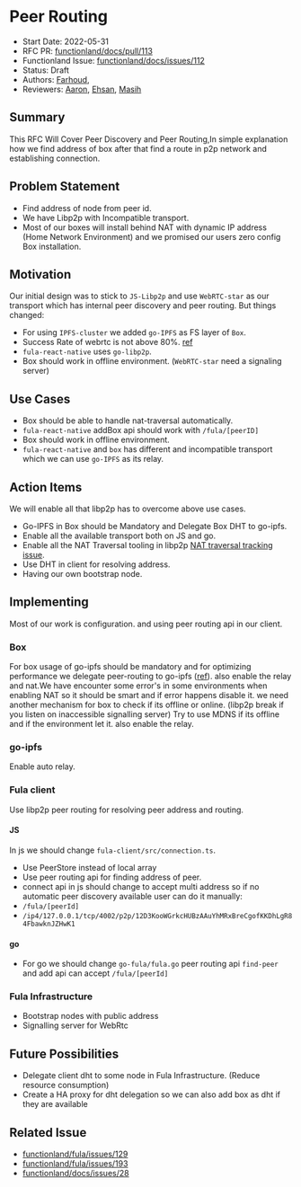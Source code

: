 # Peer Routing
- Start Date: 2022-05-31
- RFC PR: [functionland/docs/pull/113](https://github.com/functionland/docs/pull/113)
- Functionland Issue: [functionland/docs/issues/112](https://github.com/functionland/docs/issues/112)
- Status: Draft
- Authors: [Farhoud](https://github.com/farhoud),
- Reviewers: [Aaron](https://github.com/gitaaron), [Ehsan](https://github.com/ehsan6sha), [Masih](https://github.com/orgs/functionland/people/masih)


## Summary
[summary]: #summary

This RFC Will Cover Peer Discovery and Peer Routing,In simple explanation how we find address of box after that find a route in p2p network and establishing connection.


## Problem Statement
- Find address of node from peer id.
- We have Libp2p with Incompatible transport. 
- Most of our boxes will install behind NAT with dynamic IP address (Home Network Environment) and we promised our users zero config Box installation.

## Motivation
Our initial design was to stick to `JS-Libp2p` and use `WebRTC-star` as our transport which has internal peer discovery and peer routing. But things changed:
- For using `IPFS-cluster` we added `go-IPFS` as FS layer of `Box`.
- Success Rate of webrtc is not above 80%. [ref](https://github.com/functionland/docs/issues/28)
- `fula-react-native` uses `go-libp2p`.
- Box should work in offline environment. (`WebRTC-star` need a signaling server)



## Use Cases
- Box should be able to handle nat-traversal automatically.
- `fula-react-native` addBox api should work with `/fula/[peerID]`
- Box should work in offline environment.
- `fula-react-native` and `box` has different and incompatible transport which we can use `go-IPFS` as its relay.


## Action Items
We will enable all that libp2p has to overcome above use cases.
- Go-IPFS in Box should be Mandatory and Delegate Box DHT to go-ipfs.
- Enable all the available transport both on JS and go.
- Enable all the NAT Traversal tooling in libp2p [NAT traversal tracking issue](https://github.com/libp2p/specs/issues/312).
- Use DHT in client for resolving address.
- Having our own bootstrap node.

## Implementing
Most of our work is configuration. and using peer routing api in our client.

### Box 
For box usage of go-ipfs should be mandatory and for optimizing performance we delegate peer-routing to go-ipfs ([ref](https://github.com/libp2p/js-libp2p-delegated-peer-routing)). also enable the relay and nat.We have encounter some error's in some environments when enabling NAT so it should be smart and if error happens disable it.
we need another mechanism for box to check if its offline or online. (libp2p break if you listen on inaccessible signalling server)
Try to use MDNS if its offline and if the environment let it.
also enable the relay.

### go-ipfs
Enable auto relay.


### Fula client
Use libp2p peer routing for resolving peer address and routing.

#### JS
In js we should change `fula-client/src/connection.ts`.
- Use PeerStore instead of local array
- Use peer routing api for finding address of peer.
- connect api in js should change to accept multi address so if no automatic peer discovery available user can do it manually:
- `/fula/[peerId]`
- `/ip4/127.0.0.1/tcp/4002/p2p/12D3KooWGrkcHUBzAAuYhMRxBreCgofKKDhLgR84FbawknJZHwK1`


#### go
- For go we should change `go-fula/fula.go` peer routing api `find-peer` and add api can accept `/fula/[peerId]`


### Fula Infrastructure
- Bootstrap nodes with public address
- Signalling server for WebRtc

## Future Possibilities
- Delegate client dht to some node in Fula Infrastructure. (Reduce resource consumption)
- Create a HA proxy for dht delegation so we can also add box
as dht if they are available

## Related Issue
- [functionland/fula/issues/129](https://github.com/functionland/fula/issues/129)
- [functionland/fula/issues/193](https://github.com/functionland/fula/issues/193)
- [functionland/docs/issues/28](https://github.com/functionland/docs/issues/28)